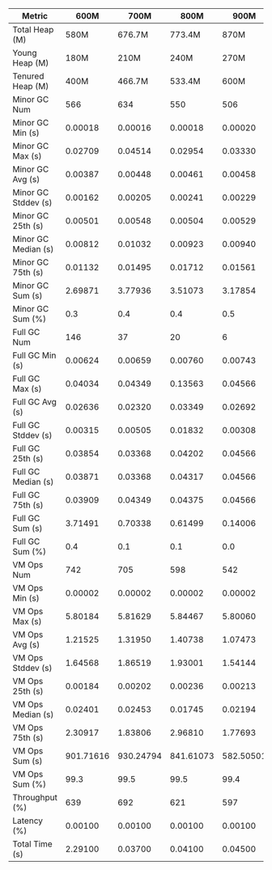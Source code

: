 | Metric | 600M | 700M | 800M | 900M | 1GB | 2GB | 4GB | 8GB |
|------|----|----|----|----|---|---|---|---|
| Total Heap (M) | 580M | 676.7M | 773.4M | 870M | 989.9M | 1998.1M | 4046.1M | 8142.1M |
| Young Heap (M) | 180M | 210M | 240M | 270M | 307.2M | 449.3M | 449.3M | 449.3M |
| Tenured Heap (M) | 400M | 466.7M | 533.4M | 600M | 682.7M | 1548.8M | 3596.8M | 7692.8M |
| Minor GC Num | 566 | 634 | 550 | 506 | 462 | 164 | 162 | 159 |
| Minor GC Min (s) | 0.00018 | 0.00016 | 0.00018 | 0.00020 | 0.00020 | 0.00031 | 0.00056 | 0.00486 |
| Minor GC Max (s) | 0.02709 | 0.04514 | 0.02954 | 0.03330 | 0.04784 | 0.03861 | 0.04117 | 0.04975 |
| Minor GC Avg (s) | 0.00387 | 0.00448 | 0.00461 | 0.00458 | 0.00477 | 0.00327 | 0.00406 | 0.01652 |
| Minor GC Stddev (s) | 0.00162 | 0.00205 | 0.00241 | 0.00229 | 0.00281 | 0.00281 | 0.00244 | 0.00813 |
| Minor GC 25th (s) | 0.00501 | 0.00548 | 0.00504 | 0.00529 | 0.00547 | 0.00248 | 0.00407 | 0.01156 |
| Minor GC Median (s) | 0.00812 | 0.01032 | 0.00923 | 0.00940 | 0.00936 | 0.00427 | 0.00556 | 0.01632 |
| Minor GC 75th (s) | 0.01132 | 0.01495 | 0.01712 | 0.01561 | 0.01662 | 0.00665 | 0.01005 | 0.02053 |
| Minor GC Sum (s) | 2.69871 | 3.77936 | 3.51073 | 3.17854 | 3.01734 | 1.02643 | 1.41296 | 2.62611 |
| Minor GC Sum (%) | 0.3 | 0.4 | 0.4 | 0.5 | 0.8 | 0.3 | 0.4 | 0.7 |
| Full GC Num | 146 | 37 | 20 | 6 | 2 | 2 | 2 | 2 |
| Full GC Min (s) | 0.00624 | 0.00659 | 0.00760 | 0.00743 | 0.00834 | 0.00896 | 0.01188 | 0.01344 |
| Full GC Max (s) | 0.04034 | 0.04349 | 0.13563 | 0.04566 | 0.01513 | 0.01788 | 0.02746 | 0.04482 |
| Full GC Avg (s) | 0.02636 | 0.02320 | 0.03349 | 0.02692 | 0.01174 | 0.01342 | 0.01967 | 0.02913 |
| Full GC Stddev (s) | 0.00315 | 0.00505 | 0.01832 | 0.00308 | 0.00480 | 0.00631 | 0.01102 | 0.02218 |
| Full GC 25th (s) | 0.03854 | 0.03368 | 0.04202 | 0.04566 | 0.00834 | 0.00896 | 0.01188 | 0.01344 |
| Full GC Median (s) | 0.03871 | 0.03368 | 0.04317 | 0.04566 | 0.00834 | 0.00896 | 0.01188 | 0.01344 |
| Full GC 75th (s) | 0.03909 | 0.04349 | 0.04375 | 0.04566 | 0.01513 | 0.01788 | 0.02746 | 0.04482 |
| Full GC Sum (s) | 3.71491 | 0.70338 | 0.61499 | 0.14006 | 0.02348 | 0.02685 | 0.03933 | 0.05826 |
| Full GC Sum (%) | 0.4 | 0.1 | 0.1 | 0.0 | 0.0 | 0.0 | 0.0 | 0.0 |
| VM Ops Num | 742 | 705 | 598 | 542 | 506 | 214 | 214 | 205 |
| VM Ops Min (s) | 0.00002 | 0.00002 | 0.00002 | 0.00002 | 0.00002 | 0.00002 | 0.00002 | 0.00002 |
| VM Ops Max (s) | 5.80184 | 5.81629 | 5.84467 | 5.80060 | 5.72170 | 5.62518 | 4.87150 | 4.88747 |
| VM Ops Avg (s) | 1.21525 | 1.31950 | 1.40738 | 1.07473 | 0.75888 | 1.71892 | 1.80008 | 1.72086 |
| VM Ops Stddev (s) | 1.64568 | 1.86519 | 1.93001 | 1.54144 | 1.31876 | 1.30714 | 1.35597 | 1.17289 |
| VM Ops 25th (s) | 0.00184 | 0.00202 | 0.00236 | 0.00213 | 0.00279 | 0.06538 | 0.04793 | 0.08808 |
| VM Ops Median (s) | 0.02401 | 0.02453 | 0.01745 | 0.02194 | 0.01890 | 2.19299 | 1.94115 | 2.20805 |
| VM Ops 75th (s) | 2.30917 | 1.83806 | 2.96810 | 1.77693 | 0.75328 | 2.28747 | 2.29009 | 2.27399 |
| VM Ops Sum (s) | 901.71616 | 930.24794 | 841.61073 | 582.50501 | 383.99205 | 367.84832 | 385.21623 | 352.77675 |
| VM Ops Sum (%) | 99.3 | 99.5 | 99.5 | 99.4 | 99.2 | 99.7 | 99.6 | 99.2 |
| Throughput (%) | 639 | 692 | 621 | 597 | 552 | 10 | 5 | 0 |
| Latency (%) | 0.00100 | 0.00100 | 0.00100 | 0.00100 | 0.00100 | 0.00200 | 0.00400 | 0.00000 |
| Total Time (s) | 2.29100 | 0.03700 | 0.04100 | 0.04500 | 0.05600 | 0.07800 | 0.16900 | 0.00000 |
